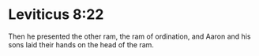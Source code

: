 # Leviticus 8:22

Then he presented the other ram, the ram of ordination, and Aaron and his sons laid their hands on the head of the ram.
